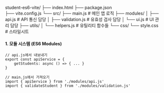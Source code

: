 student-es6-vite/
├── index.html
├── package.json  
├── vite.config.js
└── src/
    ├── main.js              # 메인 앱 로직
    ├── modules/
    │   ├── api.js           # API 통신 담당
    │   ├── validation.js    # 유효성 검사 담당
    │   └── ui.js            # UI 관리 담당
    ├── utils/
    │   └── helpers.js       # 유틸리티 함수들
    └── css/
        └── style.css        # 스타일시트

#### 1. 모듈 시스템 (ES6 Modules)        
```
// api.js에서 내보내기
export const apiService = {
    getStudents: async () => { ... }
}

// main.js에서 가져오기
import { apiService } from './modules/api.js'
import { validateStudent } from './modules/validation.js'
```